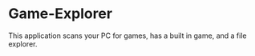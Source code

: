 # Game-Explorer
This application scans your PC for games, has a built in game, and a file explorer.
